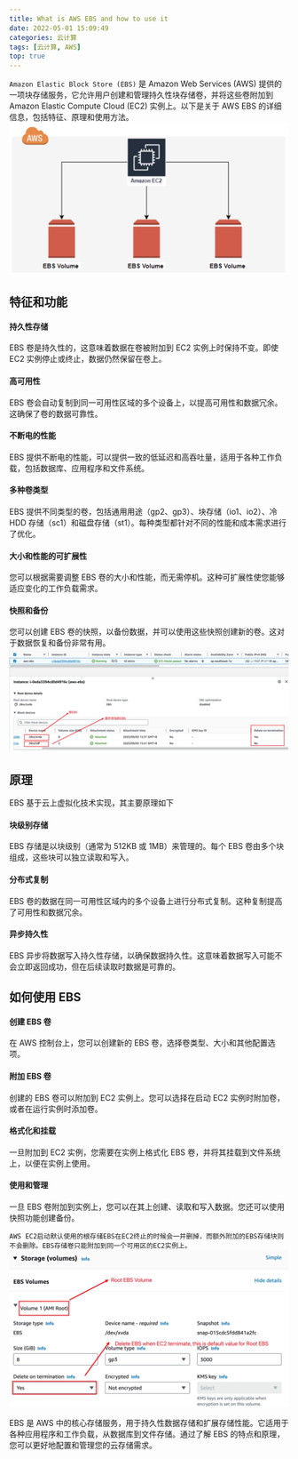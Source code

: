```yaml
---
title: What is AWS EBS and how to use it
date: 2022-05-01 15:09:49
categories: 云计算
tags: [云计算, AWS]
top: true
---
```


`Amazon Elastic Block Store (EBS)` 是 Amazon Web Services (AWS) 提供的一项块存储服务，它允许用户创建和管理持久性块存储卷，并将这些卷附加到 Amazon Elastic Compute Cloud (EC2) 实例上。以下是关于 AWS EBS 的详细信息，包括特征、原理和使用方法。
![AWS EBS](/assets/images/aws/aws-ebs-1.png)
## 特征和功能

#### 持久性存储
EBS 卷是持久性的，这意味着数据在卷被附加到 EC2 实例上时保持不变。即使 EC2 实例停止或终止，数据仍然保留在卷上。
#### 高可用性
EBS 卷会自动复制到同一可用性区域的多个设备上，以提高可用性和数据冗余。这确保了卷的数据可靠性。
#### 不断电的性能
EBS 提供不断电的性能，可以提供一致的低延迟和高吞吐量，适用于各种工作负载，包括数据库、应用程序和文件系统。
#### 多种卷类型
EBS 提供不同类型的卷，包括通用用途（gp2、gp3）、块存储（io1、io2）、冷 HDD 存储（sc1）和磁盘存储（st1）。每种类型都针对不同的性能和成本需求进行了优化。
#### 大小和性能的可扩展性
您可以根据需要调整 EBS 卷的大小和性能，而无需停机。这种可扩展性使您能够适应变化的工作负载需求。
#### 快照和备份
您可以创建 EBS 卷的快照，以备份数据，并可以使用这些快照创建新的卷。这对于数据恢复和备份非常有用。
![EBS Attached to EC2](/assets/images/aws/aws-ebs-attach.webp)
## 原理

EBS 基于云上虚拟化技术实现，其主要原理如下

####  块级别存储
EBS 存储是以块级别（通常为 512KB 或 1MB）来管理的。每个 EBS 卷由多个块组成，这些块可以独立读取和写入。
####  分布式复制
EBS 卷的数据在同一可用性区域内的多个设备上进行分布式复制。这种复制提高了可用性和数据冗余。
####  异步持久性
EBS 异步将数据写入持久性存储，以确保数据持久性。这意味着数据写入可能不会立即返回成功，但在后续读取时数据是可靠的。

## 如何使用 EBS

#### 创建 EBS 卷
在 AWS 控制台上，您可以创建新的 EBS 卷，选择卷类型、大小和其他配置选项。
#### 附加 EBS 卷
创建的 EBS 卷可以附加到 EC2 实例上。您可以选择在启动 EC2 实例时附加卷，或者在运行实例时添加卷。
#### 格式化和挂载
一旦附加到 EC2 实例，您需要在实例上格式化 EBS 卷，并将其挂载到文件系统上，以便在实例上使用。
#### 使用和管理
一旦 EBS 卷附加到实例上，您可以在其上创建、读取和写入数据。您还可以使用快照功能创建备份。

`AWS EC2启动默认使用的根存储EBS在EC2终止的时候会一并删掉，而额外附加的EBS存储块则不会删除。EBS存储卷只能附加到同一个可用区的EC2实例上。`
![EBS for AMI Root Volume](/assets/images/aws/aws-ebs-root.webp)

EBS 是 AWS 中的核心存储服务，用于持久性数据存储和扩展存储性能。它适用于各种应用程序和工作负载，从数据库到文件存储。通过了解 EBS 的特点和原理，您可以更好地配置和管理您的云存储需求。

